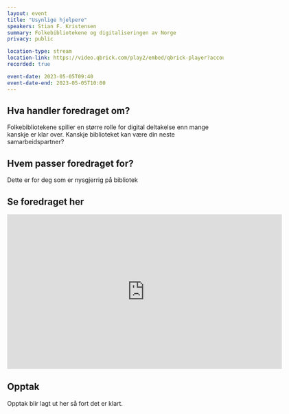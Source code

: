 ```yaml
---
layout: event
title: "Usynlige hjelpere"
speakers: Stian F. Kristensen
summary: Folkebibliotekene og digitaliseringen av Norge
privacy: public

location-type: stream
location-link: https://video.qbrick.com/play2/embed/qbrick-player?accountId=763558&mediaId=bf3baabf-2b96-4046-b886-6efc8b83920a&configId=qbrick-player&pageStyling=adaptive&autoplay=false&repeat=false&sharing=true&download=false&volume
recorded: true

event-date: 2023-05-05T09:40
event-date-end: 2023-05-05T10:00
---
```

## Hva handler foredraget om?
Folkebibliotekene spiller en større rolle for digital deltakelse enn mange kanskje er klar over. Kanskje biblioteket kan være din neste samarbeidspartner?

## Hvem passer foredraget for?
Dette er for deg som er nysgjerrig på bibliotek

## Se foredraget her
<iframe title="Video: MiM 05.mai" src="https://video.qbrick.com/play2/embed/qbrick-player?accountId=763558&mediaId=bf3baabf-2b96-4046-b886-6efc8b83920a&configId=qbrick-player&pageStyling=adaptive&autoplay=false&repeat=false&sharing=true&download=false&volume" allowFullScreen="true" frameborder="0" border="0" height="360" width="640"></iframe>

## Opptak
Opptak blir lagt ut her så fort det er klart.
